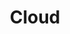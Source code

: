 ---
title: Cloud
tags: ["cloud", "storage", "weather", "internet", "data"]
icon: cloud
svg: '<svg xmlns="http://www.w3.org/2000/svg" width="24" height="24" fill="none" viewBox="0 0 24 24" stroke-width="1.5" stroke-linecap="round" stroke-linejoin="round" stroke="currentColor"><path d="M20.278 17.497c3.678-3.154-.214-7.384-4.256-7.384C13.175-.969-3.526 8.197 3.875 16.551"/></svg>'
---